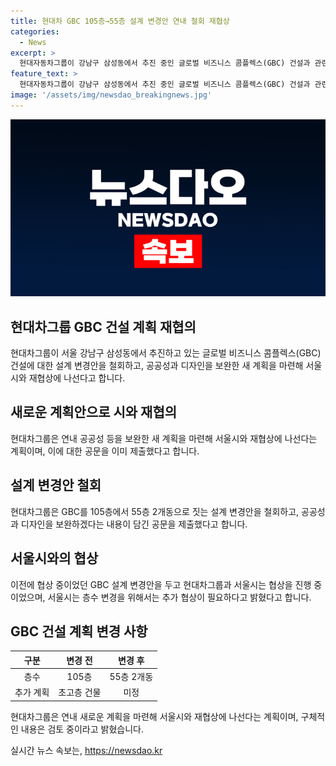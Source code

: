 ```yaml
---
title: 현대차 GBC 105층→55층 설계 변경안 연내 철회 재협상
categories:
  - News
excerpt: >
  현대자동차그룹이 강남구 삼성동에서 추진 중인 글로벌 비즈니스 콤플렉스(GBC) 건설과 관련해 55층 2개동으로 짓는 설계 변경안 철회를 결정하고 연내 공공성과 디자인을 보완한 새로운 계획 마련을 위해 서울시와 재협상에 나선다. 이에 대한 공문을 제출했으며, 서울시와의 협상을 진행하던 중이었던 105층 초고층 빌딩 계획을 55층 2개동으로 변경하려는 현대차그룹의 계획이 서울시로부터 수용되지 않았었음. 이에 현대차그룹은 새로운 계획을 검토 중이지만, 초고층 건물은 포함되지 않을 것으로 보인다.
feature_text: >
  현대자동차그룹이 강남구 삼성동에서 추진 중인 글로벌 비즈니스 콤플렉스(GBC) 건설과 관련해 55층 2개동으로 짓는 설계 변경안 철회를 결정하고 연내 공공성과 디자인을 보완한 새로운 계획 마련을 위해 서울시와 재협상에 나선다. 이에 대한 공문을 제출했으며, 서울시와의 협상을 진행하던 중이었던 105층 초고층 빌딩 계획을 55층 2개동으로 변경하려는 현대차그룹의 계획이 서울시로부터 수용되지 않았었음. 이에 현대차그룹은 새로운 계획을 검토 중이지만, 초고층 건물은 포함되지 않을 것으로 보인다.
image: '/assets/img/newsdao_breakingnews.jpg'
---
```


<p><img src="/assets/img/newsdao_breakingnews.jpg" alt="cryptoinkorea 속보" /></p>

<h2 data-ke-size="size26">현대차그룹 GBC 건설 계획 재협의</h2>

<p data-ke-size="size16">현대차그룹이 서울 강남구 삼성동에서 추진하고 있는 글로벌 비즈니스 콤플렉스(GBC) 건설에 대한 설계 변경안을 철회하고, 공공성과 디자인을 보완한 새 계획을 마련해 서울시와 재협상에 나선다고 합니다.</p>

<h2>새로운 계획안으로 시와 재협의</h2>

<p data-ke-size="size16">현대차그룹은 연내 공공성 등을 보완한 새 계획을 마련해 서울시와 재협상에 나선다는 계획이며, 이에 대한 공문을 이미 제출했다고 합니다.</p>

<h2>설계 변경안 철회</h2>

<p data-ke-size="size16">현대차그룹은 GBC를 105층에서 55층 2개동으로 짓는 설계 변경안을 철회하고, 공공성과 디자인을 보완하겠다는 내용이 담긴 공문을 제출했다고 합니다.</p>

<h2>서울시와의 협상</h2>

<p data-ke-size="size16">이전에 협상 중이었던 GBC 설계 변경안을 두고 현대차그룹과 서울시는 협상을 진행 중이었으며, 서울시는 층수 변경을 위해서는 추가 협상이 필요하다고 밝혔다고 합니다.</p>

<h2>GBC 건설 계획 변경 사항</h2>

<table>
    <thead>
        <tr>
            <th style="text-align: center;">구분</th>
            <th style="text-align: center;">변경 전</th>
            <th style="text-align: center;">변경 후</th>
        </tr>
    </thead>
    <tbody>
        <tr>
            <td style="text-align: center;">층수</td>
            <td style="text-align: center;">105층</td>
            <td style="text-align: center;">55층 2개동</td>
        </tr>
        <tr>
            <td style="text-align: center;">추가 계획</td>
            <td style="text-align: center;">초고층 건물</td>
            <td style="text-align: center;">미정</td>
        </tr>
    </tbody>
</table>

<p data-ke-size="size16">현대차그룹은 연내 새로운 계획을 마련해 서울시와 재협상에 나선다는 계획이며, 구체적인 내용은 검토 중이라고 밝혔습니다.</p>
실시간 뉴스 속보는, <a href="https://newsdao.kr" rel="dofollow">https://newsdao.kr</a>


